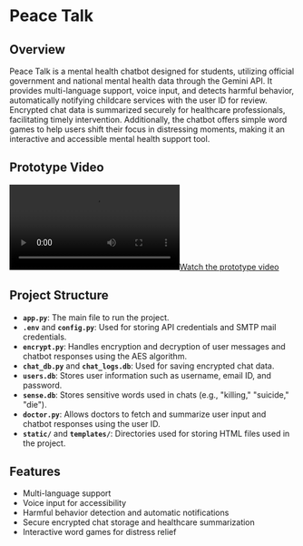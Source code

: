 # Peace Talk

## Overview
Peace Talk is a mental health chatbot designed for students, utilizing official government and national mental health data through the Gemini API. It provides multi-language support, voice input, and detects harmful behavior, automatically notifying childcare services with the user ID for review. Encrypted chat data is summarized securely for healthcare professionals, facilitating timely intervention. Additionally, the chatbot offers simple word games to help users shift their focus in distressing moments, making it an interactive and accessible mental health support tool.

## Prototype Video
[![Watch the prototype video](media/prototype.mp4)](media/prototype.mp4)

## Project Structure

- **`app.py`**: The main file to run the project.
- **`.env`** and **`config.py`**: Used for storing API credentials and SMTP mail credentials.
- **`encrypt.py`**: Handles encryption and decryption of user messages and chatbot responses using the AES algorithm.
- **`chat_db.py`** and **`chat_logs.db`**: Used for saving encrypted chat data.
- **`users.db`**: Stores user information such as username, email ID, and password.
- **`sense.db`**: Stores sensitive words used in chats (e.g., "killing," "suicide," "die").
- **`doctor.py`**: Allows doctors to fetch and summarize user input and chatbot responses using the user ID.
- **`static/`** and **`templates/`**: Directories used for storing HTML files used in the project.

## Features
- Multi-language support
- Voice input for accessibility
- Harmful behavior detection and automatic notifications
- Secure encrypted chat storage and healthcare summarization
- Interactive word games for distress relief

